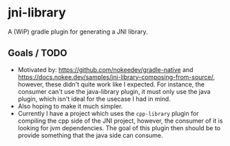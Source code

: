 # jni-library
A (WiP) gradle plugin for generating a JNI library.

## Goals / TODO
- Motivated by: https://github.com/nokeedev/gradle-native and https://docs.nokee.dev/samples/jni-library-composing-from-source/,
  however, these didn't quite work like I expected. For instance, the consumer can't use the java-library plugin, it must only
  use the java plugin, which isn't ideal for the usecase I had in mind.
- Also hoping to make it much simpler.
- Currently I have a project which uses the `cpp-library` plugin for compiling the cpp side of the JNI project, however,
  the consumer of it is looking for jvm dependencies. The goal of this plugin then should be to provide something that
  the java side can consume.
